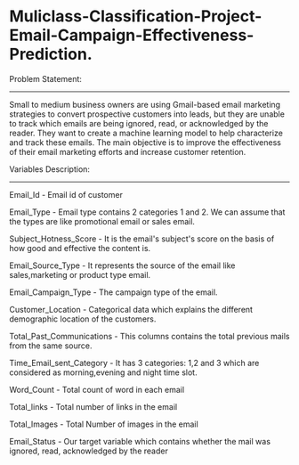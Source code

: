 # Muliclass-Classification-Project-Email-Campaign-Effectiveness-Prediction.

Problem Statement:
__________________
Small to medium business owners are using Gmail-based email marketing strategies to convert prospective customers into leads, but they are unable to track which emails are being ignored, read, or acknowledged by the reader. They want to create a machine learning model to help characterize and track these emails. The main objective is to improve the effectiveness of their email marketing efforts and increase customer retention.

Variables Description:
______________________
Email_Id - Email id of customer

Email_Type - Email type contains 2 categories 1 and 2. We can assume that the types are like promotional email or sales email.

Subject_Hotness_Score - It is the email's subject's score on the basis of how good and effective the content is.

Email_Source_Type - It represents the source of the email like sales,marketing or product type email.

Email_Campaign_Type - The campaign type of the email.

Customer_Location - Categorical data which explains the different demographic location of the customers.

Total_Past_Communications - This columns contains the total previous mails from the same source.

Time_Email_sent_Category - It has 3 categories: 1,2 and 3 which are considered as morning,evening and night time slot.

Word_Count - Total count of word in each email

Total_links - Total number of links in the email

Total_Images - Total Number of images in the email

Email_Status - Our target variable which contains whether the mail was ignored, read, acknowledged by the reader
